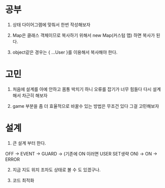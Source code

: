 # 공부 

1. 상태 다이어그램에 맞춰서 한번 작성해보자

2. Map은 클래스 객체이므로 복사하기 위해서 new Map(커스텀 맵) 하면 복사가 된다.

3. object같은 경우는 { ...User }를 이용해서 복사해야 한다.

# 고민 

1. 처음에 설계를 아예 안하고 몸통 박치기 하니 오류를 잡기가 너무 힘들다 다시 설계해서 차근히 해보자

2. game 부분을 좀 더 효율적으로 바꿀수 있는 방법은 무조건 있다 그걸 고민해보자

# 설계 

1. 큰 설계 부터 한다.

OFF -> EVENT -> GUARD -> (기존에 ON 이러면 USER SET생략 ON) -> ON 
                      -> ERROR

2. 지금 지도 위치 조차도 상태로 볼 수 도 있겠구나. 

3. 코드 최적화
